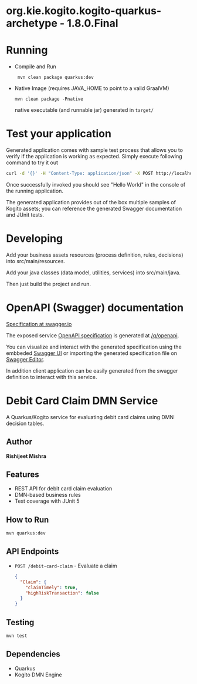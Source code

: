 # org.kie.kogito.kogito-quarkus-archetype - 1.8.0.Final #

# Running

- Compile and Run

    ```
     mvn clean package quarkus:dev
    ```

- Native Image (requires JAVA_HOME to point to a valid GraalVM)

    ```
    mvn clean package -Pnative
    ```
  
  native executable (and runnable jar) generated in `target/`

# Test your application

Generated application comes with sample test process that allows you to verify if the application is working as expected. Simply execute following command to try it out

```sh
curl -d '{}' -H "Content-Type: application/json" -X POST http://localhost:8080/greetings
```

Once successfully invoked you should see "Hello World" in the console of the running application.

The generated application provides out of the box multiple samples of Kogito assets; you can reference the generated Swagger documentation and JUnit tests.

# Developing

Add your business assets resources (process definition, rules, decisions) into src/main/resources.

Add your java classes (data model, utilities, services) into src/main/java.

Then just build the project and run.


# OpenAPI (Swagger) documentation
[Specification at swagger.io](https://swagger.io/docs/specification/about/)

The exposed service [OpenAPI specification](https://swagger.io/docs/specification) is generated at 
[/q/openapi](http://localhost:8080/q/openapi).

You can visualize and interact with the generated specification using the embbeded [Swagger UI](http://localhost:8080/q/swagger-ui) or importing the generated specification file on [Swagger Editor](https://editor.swagger.io).

In addition client application can be easily generated from the swagger definition to interact with this service.

# Debit Card Claim DMN Service

A Quarkus/Kogito service for evaluating debit card claims using DMN decision tables.

## Author
**Rishijeet Mishra**

## Features
- REST API for debit card claim evaluation
- DMN-based business rules
- Test coverage with JUnit 5

## How to Run
```bash
mvn quarkus:dev
```

## API Endpoints
- `POST /debit-card-claim` - Evaluate a claim
  ```json
  {
    "Claim": {
      "claimTimely": true,
      "highRiskTransaction": false
    }
  }
  ```

## Testing
```bash
mvn test
```

## Dependencies
- Quarkus
- Kogito DMN Engine
